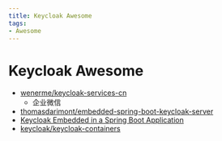 ```yaml
---
title: Keycloak Awesome
tags:
- Awesome
---
```


# Keycloak Awesome

- [wenerme/keycloak-services-cn](https://github.com/wenerme/keycloak-services-cn)
  - 企业微信
- [thomasdarimont/embedded-spring-boot-keycloak-server](https://github.com/thomasdarimont/embedded-spring-boot-keycloak-server)
- [Keycloak Embedded in a Spring Boot Application](https://www.baeldung.com/keycloak-embedded-in-spring-boot-app)
- [keycloak/keycloak-containers](https://github.com/keycloak/keycloak-containers)

